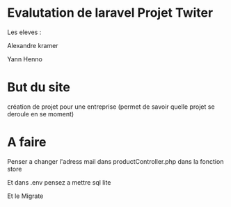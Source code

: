 # Evalutation de laravel Projet Twiter
Les eleves :

Alexandre kramer

Yann Henno

# But du site

création de projet pour une entreprise (permet de savoir quelle projet se deroule en se moment)

# A faire
Penser a changer l'adress mail dans productController.php dans la fonction store

Et dans .env pensez a mettre sql lite 

Et le Migrate

